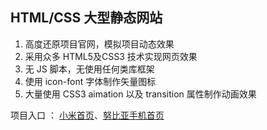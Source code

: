 HTML/CSS 大型静态网站
----------
1. 高度还原项目官网，模拟项目动态效果
2. 采用众多 HTML5及CSS3 技术实现网页效果
3. 无 JS 脚本，无使用任何类库框架
4. 使用 icon-font 字体制作矢量图标
5. 大量使用 CSS3 aimation 以及 transition 属性制作动画效果

项目入口 ： [小米首页](http://hwong.cn/Practice/小米官网/index.html)、[努比亚手机首页](http://hwong.cn/Practice/努比亚官网/index.html)
